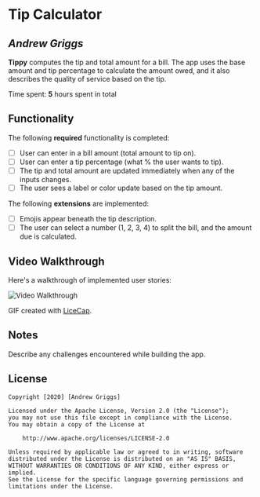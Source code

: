 # Tip Calculator 

## *Andrew Griggs*

**Tippy** computes the tip and total amount for a bill. The app uses the base amount and tip percentage to calculate the amount owed, and it also describes the quality of service based on the tip.

Time spent: **5** hours spent in total

## Functionality 

The following **required** functionality is completed:

* [ ] User can enter in a bill amount (total amount to tip on).
* [ ] User can enter a tip percentage (what % the user wants to tip).
* [ ] The tip and total amount are updated immediately when any of the inputs changes.
* [ ] The user sees a label or color update based on the tip amount. 

The following **extensions** are implemented:

* [ ] Emojis appear beneath the tip description.
* [ ] The user can select a number (1, 2, 3, 4) to split the bill, and the amount due is calculated.

## Video Walkthrough

Here's a walkthrough of implemented user stories:

<img src='https://i.imgur.com/HGb3fBS.gif' title='Video Walkthrough' width='' alt='Video Walkthrough' />

GIF created with [LiceCap](http://www.cockos.com/licecap/).

## Notes

Describe any challenges encountered while building the app.

## License

    Copyright [2020] [Andrew Griggs]

    Licensed under the Apache License, Version 2.0 (the "License");
    you may not use this file except in compliance with the License.
    You may obtain a copy of the License at

        http://www.apache.org/licenses/LICENSE-2.0

    Unless required by applicable law or agreed to in writing, software
    distributed under the License is distributed on an "AS IS" BASIS,
    WITHOUT WARRANTIES OR CONDITIONS OF ANY KIND, either express or implied.
    See the License for the specific language governing permissions and
    limitations under the License.
